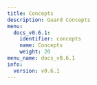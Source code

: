 ```yaml
---
title: Concepts
description: Guard Concepts
menu:
  docs_v0.6.1:
    identifier: concepts
    name: Concepts
    weight: 20
menu_name: docs_v0.6.1
info:
  version: v0.6.1
---
```


